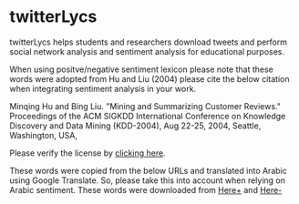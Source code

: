 # twitterLycs
twitterLycs helps students and researchers download tweets and perform social network analysis and sentiment analysis for educational purposes.

When using positve/negative sentiment lexicon please note that these words were adopted from Hu and Liu (2004)
please cite the below citation when integrating sentiment analysis in your work.

   Minqing Hu and Bing Liu. "Mining and Summarizing Customer Reviews." 
       Proceedings of the ACM SIGKDD International Conference on Knowledge 
       Discovery and Data Mining (KDD-2004), Aug 22-25, 2004, Seattle, 
       Washington, USA, 

Please verify the license by [clicking here](https://www.cs.uic.edu/~liub/FBS/sentiment-analysis.html).

These words were copied from the below URLs and translated into Arabic using Google Translate.
So, please take this into account when relying on Arabic sentiment. These words were downloaded from [Here+](https://ptrckprry.com/course/ssd/data/positive-words.txt) and [Here-](https://ptrckprry.com/course/ssd/data/negative-words.txt)
